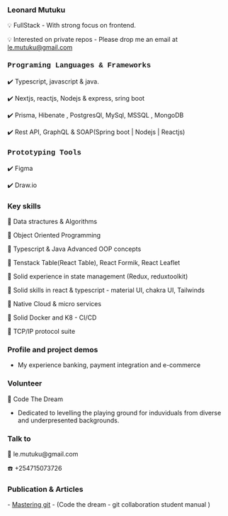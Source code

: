 <h3 style"font-family: Courier, monospace; color:blue, text-align:center"> Leonard Mutuku  </h3>
💡  FullStack - With strong focus on frontend.

💡  Interested on private repos - Please drop me an email at le.mutuku@gmail.com

<h3 style="font-family: Courier, monospace;"> Programing Languages & Frameworks </h3>
 
✔️ Typescript, javascript & java. 
 
✔️ Nextjs, reactjs, Nodejs & express, sring boot

✔️ Prisma, Hibenate , PostgresQl, MySql, MSSQL , MongoDB 

✔️ Rest API, GraphQL & SOAP(Spring boot | Nodejs | Reactjs)


<h3 style="font-family: Courier, monospace;"> Prototyping Tools</h3>

✔️ Figma 

✔️ Draw.io  

<h3 style"font-family: Courier, monospace;">Key skills</h3>

 📌 Data stractures & Algorithms
 
 📌 Object Oriented Programming

 📌 Typescript & Java Advanced OOP concepts
 
 📌 Tenstack Table(React Table), React Formik, React Leaflet

 📌 Solid experience in state management (Redux, reduxtoolkit)
 
 📌 Solid skills in react & typescript - material UI, chakra UI, Tailwinds 

 📌 Native Cloud & micro services

 📌 Solid Docker and K8 -  CI/CD 

 📌 TCP/IP protocol suite


 <h3  style"font-family: Courier, monospace;"> Profile and project demos</h3>
 
 + My experience banking, payment integration and e-commerce
 

<h3 style"font-family: Courier, monospace;"> Volunteer</h3>

🥂 Code The Dream
- Dedicated to levelling the playing ground for induviduals from diverse and underpresented backgrounds.

<h3> Talk to</h3>
📧 le.mutuku@gmail.com

☎️ +254715073726

<h3> Publication & Articles</h3>
- <a href="https://docs.google.com/presentation/d/1L5xgzedsTTNdJOv_r5Ef315TKa5Yy1uHjy3P1gFId-s/edit?usp=sharing"> Mastering git</a> - (Code the dream - git collaboration student manual )
 


 

